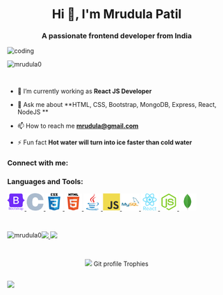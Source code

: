 
<h1 align="center">Hi 👋, I'm Mrudula Patil</h1>
<h3 align="center">A passionate frontend developer from India</h3>
<img src="https://cdn.dribbble.com/users/1162077/screenshots/3848914/programmer.gif" alt="coding" width="400">


<p align="left"> <img src="https://komarev.com/ghpvc/?username=mrudula0&label=Profile%20views&color=0e75b6&style=flat" alt="mrudula0" /> </p>

<p align="left"> <a href="https://twitter.com/" target="blank"><img src="https://img.shields.io/twitter/follow/?logo=twitter&style=for-the-badge" alt="" /></a> </p>

- 🌱 I’m currently working as **React JS Developer**

- 💬 Ask me about **HTML, CSS, Bootstrap, MongoDB, Express, React, NodeJS **

- 📫 How to reach me **mrudula@gmail.com**

- ⚡ Fun fact **Hot water will turn into ice faster than cold water**

<h3 align="left">Connect with me:</h3>
<p align="left">
</p>

<h3 align="left">Languages and Tools:</h3>
<p align="left"> <a href="https://getbootstrap.com" target="_blank" rel="noreferrer"> <img src="https://raw.githubusercontent.com/devicons/devicon/master/icons/bootstrap/bootstrap-plain-wordmark.svg" alt="bootstrap" width="40" height="40"/> </a> <a href="https://www.cprogramming.com/" target="_blank" rel="noreferrer"> <img src="https://raw.githubusercontent.com/devicons/devicon/master/icons/c/c-original.svg" alt="c" width="40" height="40"/> </a> <a href="https://www.w3schools.com/css/" target="_blank" rel="noreferrer"> <img src="https://raw.githubusercontent.com/devicons/devicon/master/icons/css3/css3-original-wordmark.svg" alt="css3" width="40" height="40"/> </a> <a href="https://www.w3.org/html/" target="_blank" rel="noreferrer"> <img src="https://raw.githubusercontent.com/devicons/devicon/master/icons/html5/html5-original-wordmark.svg" alt="html5" width="40" height="40"/> </a> <a href="https://www.java.com" target="_blank" rel="noreferrer"> <img src="https://raw.githubusercontent.com/devicons/devicon/master/icons/java/java-original.svg" alt="java" width="40" height="40"/> </a> <a href="https://developer.mozilla.org/en-US/docs/Web/JavaScript" target="_blank" rel="noreferrer"> <img src="https://raw.githubusercontent.com/devicons/devicon/master/icons/javascript/javascript-original.svg" alt="javascript" width="40" height="40"/> </a> <a href="https://www.mysql.com/" target="_blank" rel="noreferrer"> <img src="https://raw.githubusercontent.com/devicons/devicon/master/icons/mysql/mysql-original-wordmark.svg" alt="mysql" width="40" height="40"/> </a> <a href="https://reactjs.org/" target="_blank" rel="noreferrer"> <img src="https://raw.githubusercontent.com/devicons/devicon/master/icons/react/react-original-wordmark.svg" alt="react" width="40" height="40"/> </a>
<a href="https://nodejs.org/" target="_blank" rel="noreferrer"> <img src="https://raw.githubusercontent.com/izumin5210/emojipack-for-devicon/master/png/nodejs.png" alt="react" width="40" height="40"/> </a>
<a href="https://www.mongodb.com/docs/" target="_blank" rel="noreferrer"> <img src="https://raw.githubusercontent.com/izumin5210/emojipack-for-devicon/master/png/mongodb.png" alt="react" width="40" height="40"/> </a>
<!--  <a href="https://expressjs.com/" target="_blank" rel="noreferrer"> <img src="" alt="react" width="40" height="40"/> </a> -->
</p>

<br>
<p><img align="left" src="https://github-readme-stats.vercel.app/api/top-langs?username=mrudula0&show_icons=true&locale=en&layout=compact" alt="mrudula0" /></p>

<p align="left">
  <a href="https://mrudula0.github.io">
  <img width="49.5%" src="https://github-readme-stats.vercel.app/api?username=mrudula0&show_icons=true&theme=white&hide_border=true" />
    <img width="49.5%" src="https://github-readme-streak-stats.herokuapp.com/?user=mrudula0&theme=white&hide_border=true" />
  </a>
</p>
<br>


<p align="center"><img src="https://media.giphy.com/media/QaMcXSekUWx7aogAUr/giphy.gif" width="30" />&nbsp;Git profile Trophies</p><br>
<img src="https://github-profile-trophy.vercel.app/?username=OvinduWijethunge&theme=juicyfresh&no-bg=true" />
